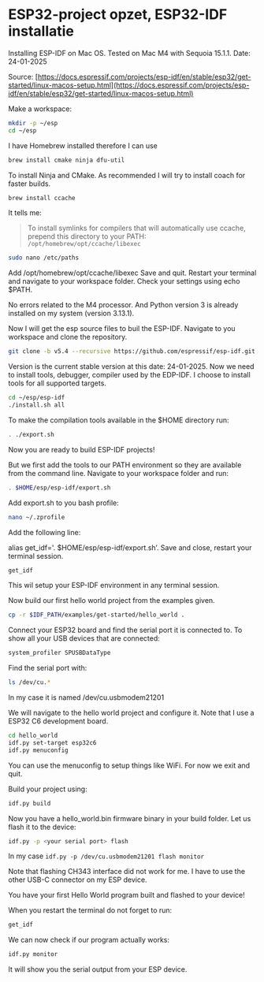 # ESP32-project opzet, ESP32-IDF installatie

 Installing ESP-IDF on Mac OS. Tested on Mac M4 with Sequoia 15.1.1. Date: 24-01-2025

Source: [https://docs.espressif.com/projects/esp-idf/en/stable/esp32/get-started/linux-macos-setup.html](https://docs.espressif.com/projects/esp-idf/en/stable/esp32/get-started/linux-macos-setup.html)

Make a workspace:

```bash
mkdir -p ~/esp
cd ~/esp
```

I have Homebrew installed therefore I can use

```bash
brew install cmake ninja dfu-util
```

To install Ninja and CMake. As recommended I will try to install coach for faster builds.

```bash
brew install ccache
```

It tells me:
> To install symlinks for compilers that will automatically use
> ccache, prepend this directory to your PATH:
> `/opt/homebrew/opt/ccache/libexec`

```bash
sudo nano /etc/paths
```

Add /opt/homebrew/opt/ccache/libexec
Save and quit. Restart your terminal and navigate to your workspace folder. Check your settings using echo $PATH.

No errors related to the M4 processor. And Python version 3 is already installed on my system (version 3.13.1).

Now I will get the esp source files to buil the ESP-IDF.
Navigate to you workspace and clone the repository.

```bash
git clone -b v5.4 --recursive https://github.com/espressif/esp-idf.git
```

Version is the current stable version at this date: 24-01-2025.
Now we need to install tools, debugger, compiler used by the EDP-IDF. I choose to install tools for all supported targets.

```bash
cd ~/esp/esp-idf
./install.sh all
```

To make the compilation tools available in the $HOME directory run:

```bash
. ./export.sh
```

Now you are ready to build ESP-IDF projects!

But we first add the tools to our PATH environment so they are available from the command line. Navigate to your workspace folder and run:

```bash
. $HOME/esp/esp-idf/export.sh
```

Add export.sh to you bash profile:

```bash
nano ~/.zprofile
```

Add the following line:

alias get_idf='. $HOME/esp/esp-idf/export.sh’. Save and close, restart your terminal session.

```bash
get_idf 
```

This wil setup your ESP-IDF environment in any terminal session.

Now build our first hello world project from the examples given.

```bash
cp -r $IDF_PATH/examples/get-started/hello_world .
```

Connect your ESP32 board and find the serial port it is connected to. To show all your USB devices that are connected:

```bash
system_profiler SPUSBDataType
```

Find the serial port with:

```bash
ls /dev/cu.*
```

In my case it is named /dev/cu.usbmodem21201

We will navigate to the hello world project and configure it. Note that I use a ESP32 C6 development board.

```bash
cd hello_world
idf.py set-target esp32c6
idf.py menuconfig
```

You can use the menuconfig to setup things like WiFi. For now we exit and quit.

Build your project using:

```bash
idf.py build
```

Now you have a hello_world.bin firmware binary in your build folder. Let us flash it to the device:

```bash
idf.py -p <your serial port> flash
```

In my case `idf.py -p /dev/cu.usbmodem21201 flash monitor`

Note that flashing CH343 interface did not work for me.
I have to use the other USB-C connector on my ESP device.

You have your first Hello World program built and flashed to your device!

When you restart the terminal do not forget to run:

```bash
get_idf
```

We can now check if our program actually works:

```bash
idf.py monitor
```

It will show you the serial output from your ESP device.
